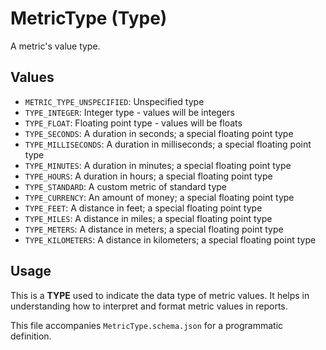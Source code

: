 # MetricType (Type)

A metric's value type.

## Values

- `METRIC_TYPE_UNSPECIFIED`: Unspecified type
- `TYPE_INTEGER`: Integer type - values will be integers
- `TYPE_FLOAT`: Floating point type - values will be floats
- `TYPE_SECONDS`: A duration in seconds; a special floating point type
- `TYPE_MILLISECONDS`: A duration in milliseconds; a special floating point type
- `TYPE_MINUTES`: A duration in minutes; a special floating point type  
- `TYPE_HOURS`: A duration in hours; a special floating point type
- `TYPE_STANDARD`: A custom metric of standard type
- `TYPE_CURRENCY`: An amount of money; a special floating point type
- `TYPE_FEET`: A distance in feet; a special floating point type
- `TYPE_MILES`: A distance in miles; a special floating point type
- `TYPE_METERS`: A distance in meters; a special floating point type
- `TYPE_KILOMETERS`: A distance in kilometers; a special floating point type

## Usage

This is a **TYPE** used to indicate the data type of metric values. It helps in understanding how to interpret and format metric values in reports.

This file accompanies `MetricType.schema.json` for a programmatic definition.
